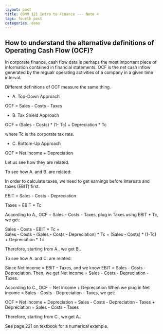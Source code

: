 ```yaml
---
layout: post
title: COMM 121 Intro to Finance --- Note 4
tags: fourth post
categories: demo
---
```



## How to understand the alternative definitions of Operating Cash Flow (OCF)?

In corporate finance, cash flow data is perhaps the most important piece of information contained in financial statements. OCF is the net cash inflow generated by the regualr 
operating activities of a company in a given time interval. 

Different definitions of OCF measure the same thing. 

- A. Top-Down Approach

OCF = Sales - Costs - Taxes

- B. Tax Shield Approach

OCF = (Sales - Costs) * (1- Tc) + Depreciation * Tc

where Tc is the corporate tax rate.

- C. Bottom-Up Approach

OCF = Net income + Depreciation 

Let us see how they are related. 

To see how A. and B. are related:

In order to calculate taxes, we need to get earnings before interests and taxes (EBIT) first. 

EBIT = Sales - Costs - Depreciation

Taxes =  EBIT * Tc

According to A., OCF = Sales - Costs - Taxes, plug in Taxes using EBIT * Tc, we get: 

Sales - Costs - EBIT * Tc =  
Sales - Costs - (Sales - Costs - Depreciation) * Tc = 
(Sales - Costs) * (1-Tc) + Depreciation * Tc

Therefore, starting from A., we get B..

To see how A. and C. are related:

Since Net income = EBIT - Taxes, and we know EBIT = Sales - Costs - Depreciation. 
Then, we get Net income = Sales - Costs - Depreciation - Taxes. 

According to C., OCF = Net income + Depreciation 
When we plug in Net income = Sales - Costs - Depreciation - Taxes, we get:

OCF = Net income + Depreciation = 
Sales - Costs - Depreciation - Taxes + Depreciation =
Sales - Costs - Taxes

Therefore, starting from C., we get A..

See page 221 on textbook for a numerical example. 









